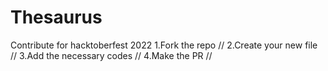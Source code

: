 # Thesaurus
Contribute for hacktoberfest 2022
1.Fork the repo //
2.Create your new file //
3.Add the necessary codes //
4.Make the PR //
